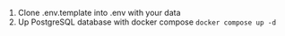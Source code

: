 1. Clone .env.template into .env with your data
2. Up PostgreSQL database with docker compose
``` docker compose up -d ```